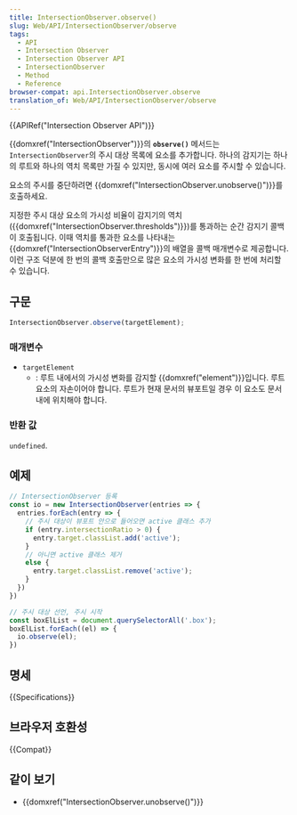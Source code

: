 ```yaml
---
title: IntersectionObserver.observe()
slug: Web/API/IntersectionObserver/observe
tags:
  - API
  - Intersection Observer
  - Intersection Observer API
  - IntersectionObserver
  - Method
  - Reference
browser-compat: api.IntersectionObserver.observe
translation_of: Web/API/IntersectionObserver/observe
---
```

{{APIRef("Intersection Observer API")}}

{{domxref("IntersectionObserver")}}의 **`observe()`** 메서드는 `IntersectionObserver`의 주시 대상 목록에 요소를 추가합니다. 하나의 감지기는 하나의 루트와 하나의 역치 목록만 가질 수 있지만, 동시에 여러 요소를 주시할 수 있습니다.

요소의 주시를 중단하려면 {{domxref("IntersectionObserver.unobserve()")}}를 호출하세요.

지정한 주시 대상 요소의 가시성 비율이 감지기의 역치({{domxref("IntersectionObserver.thresholds")}})를 통과하는 순간 감지기 콜백이 호출됩니다. 이때 역치를 통과한 요소를 나타내는 {{domxref("IntersectionObserverEntry")}}의 배열을 콜백 매개변수로 제공합니다. 이런 구조 덕분에 한 번의 콜백 호출만으로 많은 요소의 가시성 변화를 한 번에 처리할 수 있습니다.

## 구문

```js
IntersectionObserver.observe(targetElement);
```

### 매개변수

- `targetElement`
  - : 루트 내에서의 가시성 변화를 감지할 {{domxref("element")}}입니다. 루트 요소의 자손이어야 합니다. 루트가 현재 문서의 뷰포트일 경우 이 요소도 문서 내에 위치해야 합니다.

### 반환 값

`undefined`.

## 예제

```js
// IntersectionObserver 등록
const io = new IntersectionObserver(entries => {
  entries.forEach(entry => {
    // 주시 대상이 뷰포트 안으로 들어오면 active 클래스 추가
    if (entry.intersectionRatio > 0) {
      entry.target.classList.add('active');
    }
    // 아니면 active 클래스 제거
    else {
      entry.target.classList.remove('active');
    }
  })
})

// 주시 대상 선언, 주시 시작
const boxElList = document.querySelectorAll('.box');
boxElList.forEach((el) => {
  io.observe(el);
})
```

## 명세

{{Specifications}}

## 브라우저 호환성

{{Compat}}

## 같이 보기

- {{domxref("IntersectionObserver.unobserve()")}}
